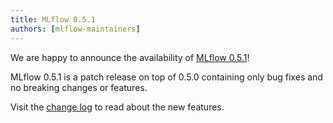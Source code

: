 ```yaml
---
title: MLflow 0.5.1
authors: [mlflow-maintainers]
---
```


We are happy to announce the availability of [MLflow 0.5.1](https://github.com/mlflow/mlflow/releases/tag/v0.5.1)!

MLflow 0.5.1 is a patch release on top of 0.5.0 containing only bug fixes and no breaking changes or features.

Visit the [change log](https://github.com/mlflow/mlflow/blob/master/CHANGELOG.rst#051-2018-08-23) to read about the new features.
